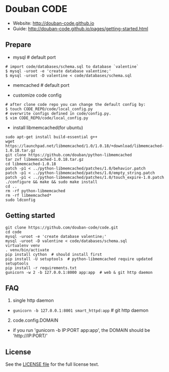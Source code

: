 Douban CODE
===========

* Website: <http://douban-code.github.io>
* Guide: <http://douban-code.github.io/pages/getting-started.html>

Prepare
-------
- mysql # default port

```
# import code/databases/schema.sql to database `valentine`
$ mysql -uroot -e 'create database valentine;'
$ mysql -uroot -D valentine < code/databases/schema.sql
```

- memcached # default port

- customize code config
```
# after clone code repo you can change the default config by:
$ touch CODE_REPO/code/local_config.py
# overwrite configs defined in code/config.py.
$ vim CODE_REPO/code/local_config.py
```

- install libmemcached(for ubuntu)

```
sudo apt-get install build-essential g++
wget https://launchpad.net/libmemcached/1.0/1.0.18/+download/libmemcached-1.0.18.tar.gz
git clone https://github.com/douban/python-libmemcached
tar zxf libmemcached-1.0.18.tar.gz
cd libmemcached-1.0.18
patch -p1 < ../python-libmemcached/patches/1.0/behavior.patch
patch -p1 < ../python-libmemcached/patches/1.0/empty_string.patch 
patch -p1 < ../python-libmemcached/patches/1.0/touch_expire-1.0.patch
./configure && make && sudo make install
cd ..
rm -rf python-libmemcached
rm -rf libmemcached*
sudo ldconfig
```

Getting started
---------------

```
git clone https://github.com/douban-code/code.git
cd code
mysql -uroot -e 'create database valentine;'
mysql -uroot -D valentine < code/databases/schema.sql
virtualenv venv
. venv/bin/activate
pip install cython  # should install first
pip install -U setuptools  # python-libmemcached require updated setuptools
pip install -r requirements.txt
gunicorn -w 2 -b 127.0.0.1:8000 app:app  # web & git http daemon
```

FAQ
----

1. single http daemon
 - `gunicorn -b 127.0.0.1:8001 smart_httpd:app` # git http daemon

2. code.config.DOMAIN
 - if you run 'gunicorn -b IP:PORT app:app', the DOMAIN should be 'http://IP:PORT/'


License
-------
See the [LICENSE file](https://github.com/douban-code/code/blob/master/LICENSE) for the full license text.
